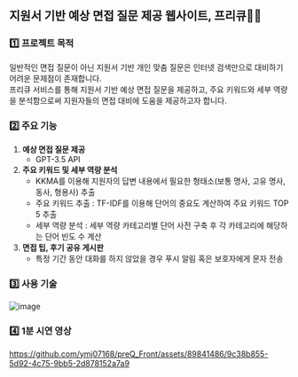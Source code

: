 ## 지원서 기반 예상 면접 질문 제공 웹사이트, 프리큐👩‍💻
### 1️⃣ 프로젝트 목적  
일반적인 면접 질문이 아닌 지원서 기반 개인 맞춤 질문은 인터넷 검색만으로 대비하기 어려운 문제점이 존재합니다.  
프리큐 서비스를 통해 지원서 기반 예상 면접 질문을 제공하고, 주요 키워드와 세부 역량을 분석함으로써 지원자들의 면접 대비에 도움을 제공하고자 합니다.

### 2️⃣ 주요 기능
1. **예상 면접 질문 제공**
   - GPT-3.5 API
3. **주요 키워드 및 세부 역량 분석**
   - KKMA를 이용해 지원자의 답변 내용에서 필요한 형태소(보통 명사, 고유 명사, 동사, 형용사) 추출
   - 주요 키워드 추출 : TF-IDF를 이용해 단어의 중요도 계산하여 주요 키워드 TOP 5 추출
   - 세부 역량 분석 : 세부 역량 카테고리별 단어 사전 구축 후 각 카테고리에 해당하는 단어 빈도 수 계산
5. **면접 팁, 후기 공유 게시판**
   - 특정 기간 동안 대화를 하지 않았을 경우 푸시 알림 혹은 보호자에게 문자 전송

### 3️⃣ 사용 기술
![image](https://github.com/ymj07168/preQ_Front/assets/89841486/665cc0da-d56a-4552-b62a-0bc32e187e07)

### 4️⃣ 1분 시연 영상
https://github.com/ymj07168/preQ_Front/assets/89841486/9c38b855-5d92-4c75-9bb5-2d878152a7a9



<!--

**Here are some ideas to get you started:**

🙋‍♀️ A short introduction - what is your organization all about?
🌈 Contribution guidelines - how can the community get involved?
👩‍💻 Useful resources - where can the community find your docs? Is there anything else the community should know?
🍿 Fun facts - what does your team eat for breakfast?
🧙 Remember, you can do mighty things with the power of [Markdown](https://docs.github.com/github/writing-on-github/getting-started-with-writing-and-formatting-on-github/basic-writing-and-formatting-syntax)
-->
